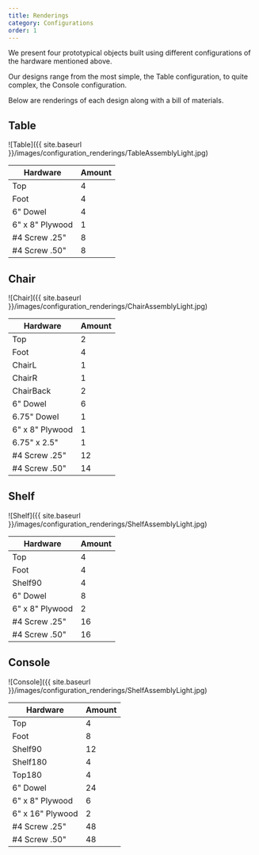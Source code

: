 ```yaml
---
title: Renderings
category: Configurations
order: 1
---
```

We present four prototypical objects built using different configurations of the hardware mentioned above.

Our designs range from the most simple, the Table configuration, to quite complex, the Console configuration.

Below are renderings of each design along with a bill of materials.

## Table
![Table]({{ site.baseurl }}/images/configuration_renderings/TableAssemblyLight.jpg)

Hardware | Amount
-------- | --------
Top| 4
Foot| 4
6" Dowel  | 4
6" x 8" Plywood | 1
\#4 Screw .25" | 8
\#4 Screw .50" | 8

## Chair
![Chair]({{ site.baseurl }}/images/configuration_renderings/ChairAssemblyLight.jpg)

Hardware | Amount
-------- | --------
Top| 2
Foot| 4
ChairL | 1
ChairR | 1
ChairBack| 2
6" Dowel  | 6
6.75" Dowel| 1
6" x 8" Plywood | 1
6.75" x 2.5" | 1
\#4 Screw .25" | 12
\#4 Screw .50" | 14

## Shelf
![Shelf]({{ site.baseurl }}/images/configuration_renderings/ShelfAssemblyLight.jpg)

Hardware | Amount
-------- | --------
Top| 4
Foot| 4
Shelf90 | 4
6" Dowel  | 8
6" x 8" Plywood | 2
\#4 Screw .25" | 16
\#4 Screw .50" | 16

## Console 
![Console]({{ site.baseurl }}/images/configuration_renderings/ShelfAssemblyLight.jpg)

Hardware | Amount
-------- | --------
Top| 4
Foot| 8
Shelf90 | 12
Shelf180 | 4
Top180 | 4
6" Dowel  | 24
6" x 8" Plywood | 6
6" x 16" Plywood | 2
\#4 Screw .25" | 48
\#4 Screw .50" | 48
